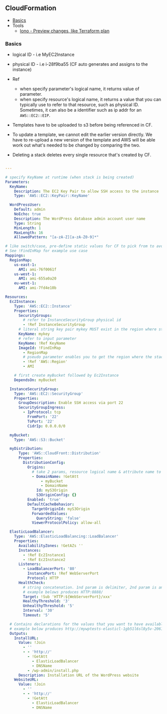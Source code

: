 ## CloudFormation

- [Basics](#basics)
- Tools
  - [lono - Preview changes, like Terraform plan](https://lono.cloud/reference/lono-cfn-preview/)

### Basics

- logical ID - i.e MyEC2Instance
- physical ID - i.e i-28f9ba55 (CF auto generates and assigns to the instance)

- Ref
  - when specify parameter's logical name, it returns value of parameter.
  - when specify resource's logical name, it returns a value that you can typically use to refer to that resource, such as physical ID. Sometimes, it can also be a identifier such as ip addr for an `AWS::EC2::EIP`.

- Templates have to be uploaded to s3 before being referenced in CF.
- To update a template, we cannot edit the earlier version directly. We have to re-upload a new version of the template and AWS will be able work out what's needed to be changed by comparing the two.
- Deleting a stack deletes every single resource that's created by CF.

```yml

---

# specify KeyName at runtime (when stack is being created)
Parameters:
  KeyName:
    Description: The EC2 Key Pair to allow SSH access to the instance
    Type: 'AWS::EC2::KeyPair::KeyName'

  WordPressUser:
    Default: admin
    NoEcho: true
    Description: The WordPress database admin account user name
    Type: String
    MinLength: 1
    MaxLength: 16
    AllowedPattern: "[a-zA-Z][a-zA-Z0-9]*"

# like switch/case, pre-define static values for CF to pick from to avoid getting it from user input which is error-prone.
# See !FindInMap for example use case
Mappings:
  RegionMap:
    us-east-1:
      AMI: ami-76f0061f
    us-west-1:
      AMI: ami-655a0a20
    eu-west-1:
      AMI: ami-7fd4e10b

Resources:
  Ec2Instance:
    Type: 'AWS::EC2::Instance'
    Properties:
      SecurityGroups:
        # refer to InstanceSecurityGroup physical id
        - !Ref InstanceSecurityGroup
      # literal string key pair mykey MUST exist in the region where stack is being created or creation will fail
      KeyName: mykey
      # refer to input parameter
      KeyName: !Ref KeyName
      ImageId: !FindInMap
        - RegionMap
        # pseudo parameter enables you to get the region where the stack is created
        - !Ref 'AWS::Region'
        - AMI

    # first create myBucket followed by Ec2Instance
    DependsOn: myBucket

  InstanceSecurityGroup:
    Type: 'AWS::EC2::SecurityGroup'
    Properties:
      GroupDescription: Enable SSH access via port 22
      SecurityGroupIngress:
        - IpProtocol: tcp
          FromPort: '22'
          ToPort: '22'
          CidrIp: 0.0.0.0/0

  myBucket:
    Type: 'AWS::S3::Bucket'

  myDistribution:
      Type: 'AWS::CloudFront::Distribution'
      Properties:
        DistributionConfig:
          Origins:
            # take 2 params, resource logical name & attribute name to be retrieved
            - DomainName: !GetAtt
                - myBucket
                - DomainName
              Id: myS3Origin
              S3OriginConfig: {}
          Enabled: 'true'
          DefaultCacheBehavior:
            TargetOriginId: myS3Origin
            ForwardedValues:
              QueryString: 'false'
            ViewerProtocolPolicy: allow-all

  ElasticLoadBalancer:
    Type: 'AWS::ElasticLoadBalancing::LoadBalancer'
    Properties:
      AvailabilityZones: !GetAZs ''
      Instances:
        - !Ref Ec2Instance1
        - !Ref Ec2Instance2
      Listeners:
        - LoadBalancerPort: '80'
          InstancePort: !Ref WebServerPort
          Protocol: HTTP
      HealthCheck:
        # string concatenation. 1nd param is delimiter, 2nd param is an array of values
        # example belows produces HTTP:8888/
        Target: !Sub 'HTTP:${WebServerPort}/xxx'
        HealthyThreshold: '3'
        UnhealthyThreshold: '5'
        Interval: '30'
        Timeout: '5'

  # Contains declarations for the values that you want to have available after the stack is created. It's a convenient way to capture important information about your resources or input parameters
  # example below produces http://mywptests-elasticl-1gb51l6sl8y5v-206169572.us-east-2.elb.amazonaws.com/wp-admin/install.php
  Outputs:
    InstallURL:
      Value: !Join
        - ''
        - - 'http://'
          - !GetAtt
            - ElasticLoadBalancer
            - DNSName
          - /wp-admin/install.php
      Description: Installation URL of the WordPress website
    WebsiteURL:
      Value: !Join
        - ''
        - - 'http://'
          - !GetAtt
            - ElasticLoadBalancer
            - DNSName

```
